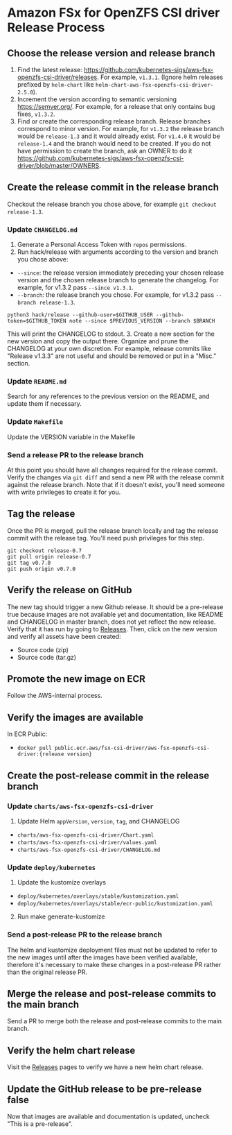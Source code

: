 # Amazon FSx for OpenZFS CSI driver Release Process

## Choose the release version and release branch

1. Find the latest release:
   https://github.com/kubernetes-sigs/aws-fsx-openzfs-csi-driver/releases. For example,
   `v1.3.1`. (Ignore helm releases prefixed by `helm-chart` like
   `helm-chart-aws-fsx-openzfs-csi-driver-2.5.0`).
2. Increment the version according to semantic versioning https://semver.org/.
   For example, for a release that only contains bug fixes, `v1.3.2`.
3. Find or create the corresponding release branch. Release branches correspond
   to minor version. For example, for `v1.3.2` the release branch would be
   `release-1.3` and it would already exist. For `v1.4.0` it would be
   `release-1.4` and the branch would need to be created. If you do not have
   permission to create the branch, ask an OWNER to do it
   https://github.com/kubernetes-sigs/aws-fsx-openzfs-csi-driver/blob/master/OWNERS.

## Create the release commit in the release branch

Checkout the release branch you chose above, for example `git checkout release-1.3`.

### Update `CHANGELOG.md`

1. Generate a Personal Access Token with `repos` permissions.
2. Run hack/release with arguments according to the version and branch you chose above:
- `--since`: the release version immediately preceding your chosen release version and the chosen release branch to generate the changelog. For example, for v1.3.2 pass `--since v1.3.1`.
- `--branch`: the release branch you chose. For example, for v1.3.2 pass `--branch release-1.3`.
```
python3 hack/release --github-user=$GITHUB_USER --github-token=$GITHUB_TOKEN note --since $PREVIOUS_VERSION --branch $BRANCH
```
This will print the CHANGELOG to stdout.
3. Create a new section for the new version and copy the output there. Organize and prune the CHANGELOG at your own discretion. For example, release commits like "Release v1.3.3" are not useful and should be removed or put in a "Misc." section.

### Update `README.md`

Search for any references to the previous version on the README, and update them if necessary.

### Update `Makefile`

Update the VERSION variable in the Makefile

### Send a release PR to the release branch

At this point you should have all changes required for the release commit. 
Verify the changes via `git diff` and send a new PR with the release commit against the release branch. 
Note that if it doesn't exist, you'll need someone with write privileges to create it for you.

## Tag the release

Once the PR is merged, pull the release branch locally and tag the release commit with the release tag. 
You'll need push privileges for this step.

```
git checkout release-0.7
git pull origin release-0.7
git tag v0.7.0
git push origin v0.7.0
```

## Verify the release on GitHub

The new tag should trigger a new Github release. 
It should be a pre-release true because images are not available yet and documentation, like README and CHANGELOG in master branch, does not yet reflect the new release. 
Verify that it has run by going to [Releases](https://github.com/kubernetes-sigs/aws-fsx-openzfs-csi-driver/releases). 
Then, click on the new version and verify all assets have been created:

- Source code (zip)
- Source code (tar.gz)

## Promote the new image on ECR

Follow the AWS-internal process.

## Verify the images are available

In ECR Public:
- `docker pull public.ecr.aws/fsx-csi-driver/aws-fsx-openzfs-csi-driver:{release version}`

## Create the post-release commit in the release branch

### Update `charts/aws-fsx-openzfs-csi-driver`

1. Update Helm `appVersion`, `version`, `tag`, and CHANGELOG
- `charts/aws-fsx-openzfs-csi-driver/Chart.yaml`
- `charts/aws-fsx-openzfs-csi-driver/values.yaml`
- `charts/aws-fsx-openzfs-csi-driver/CHANGELOG.md`

### Update `deploy/kubernetes`

1. Update the kustomize overlays
- `deploy/kubernetes/overlays/stable/kustomization.yaml`
- `deploy/kubernetes/overlays/stable/ecr-public/kustomization.yaml`
2. Run make generate-kustomize

### Send a post-release PR to the release branch

The helm and kustomize deployment files must not be updated to refer to the new images until after the images have been verified available, therefore it's necessary to make these changes in a post-release PR rather than the original release PR.

## Merge the release and post-release commits to the main branch

Send a PR to merge both the release and post-release commits to the main branch.

## Verify the helm chart release

Visit the [Releases](https://github.com/kubernetes-sigs/aws-fsx-openzfs-csi-driver/releases) pages to verify we have a new helm chart release.

## Update the GitHub release to be pre-release false

Now that images are available and documentation is updated, uncheck "This is a pre-release".
